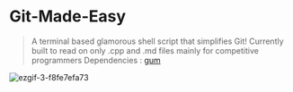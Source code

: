 # Git-Made-Easy
>A terminal based glamorous shell script that simplifies Git!
>Currently built to read on only .cpp and .md files mainly for competitive programmers
>Dependencies : [gum](https://github.com/charmbracelet/gum "Github: charmbracelet/gum")

![ezgif-3-f8fe7efa73](https://user-images.githubusercontent.com/90480489/226985361-f4167fd7-49d2-4a5c-8a51-88946c4f8137.gif)
